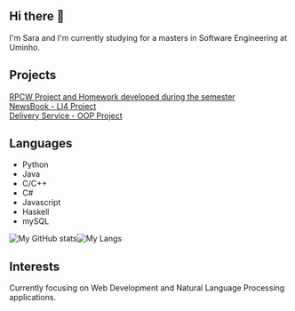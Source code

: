 ## Hi there 👋

I'm Sara and I'm currently studying for a masters in Software Engineering at Uminho. <br/>

## Projects

[RPCW Project and Homework developed during the semester](https://github.com/haz145/RPCW2022) <br/>
[NewsBook - LI4 Project](https://github.com/chelesgaroth/NewsBook-Project) <br/>
[Delivery Service - OOP Project](https://github.com/benjamimcoelho/Trabalho-POO) <br/>

## Languages

* Python
* Java
* C/C++
* C#
* Javascript
* Haskell
* mySQL

![My GitHub stats](https://github-readme-stats.vercel.app/api?username=haz145&hide=prs,issues,contribs&count_private=true&show_icons=true&theme=gruvbox)![My Langs](https://github-readme-stats.vercel.app/api/top-langs/?username=haz145&layout=compact&langs_count=10&theme=gruvbox&hide=vim,Makefile)

## Interests

Currently focusing on Web Development and Natural Language Processing applications.

<!--
**haz145/haz145** is a ✨ _special_ ✨ repository because its `README.md` (this file) appears on your GitHub profile.

Here are some ideas to get you started:

- 🔭 I’m currently working on ...
- 🌱 I’m currently learning ...
- 👯 I’m looking to collaborate on ...
- 🤔 I’m looking for help with ...
- 💬 Ask me about ...
- 📫 How to reach me: ...
- 😄 Pronouns: ...
- ⚡ Fun fact: ...
-->
